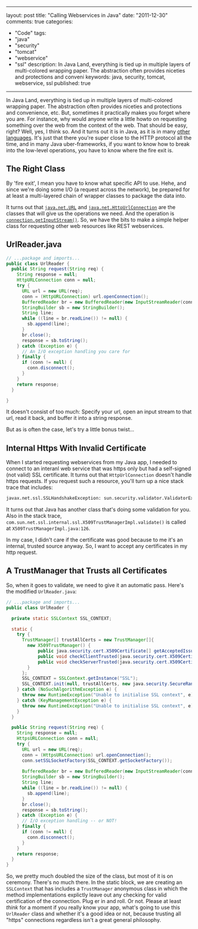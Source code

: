 
---
layout: post
title: "Calling Webservices in Java"
date: "2011-12-30"
comments: true
categories:
  - "Code"
tags:
  - "java"
  - "security"
  - "tomcat"
  - "webservice"
  - "ssl"
description: In Java Land, everything is tied up in multiple layers of multi-colored wrapping paper.  The abstraction often provides niceties and protections and conveni
keywords: java, security, tomcat, webservice, ssl
published: true
---

In Java Land, everything is tied up in multiple layers of multi-colored wrapping paper.  The abstraction often provides niceties and protections and convenience, etc.  But, sometimes it practically makes you forget where you are.  For instance, why would anyone write a little howto on requesting something over the web from the context of the web.  That should be easy, right?  Well, yes, I think so.  And it turns out it is in Java, as it is in many <a href="http://developer.marklogic.com/pubs/5.0/apidocs/Ext-2.html">other languages</a>.  It's just that there you're super close to the HTTP protocol all the time, and in many Java uber-frameworks, if you want to know how to break into the low-level operations, you have to know where the fire exit is.
<!--more-->

The Right Class
---------------

By 'fire exit', I mean you have to know what specific API to use.  Hehe, and since we're doing some I/O (a request across the network), be prepared for at least a multi-layered chain of wrapper classes to package the data into.

It turns out that [`java.net.URL`](http://docs.oracle.com/javase/6/docs/api/java/net/URL.html) and [`java.net.HttpUrlConnection`](http://docs.oracle.com/javase/1.5.0/docs/api/java/net/HttpURLConnection.html) are the classes that will give us the operations we need.  And the operation is [`connection.getInputStream()`](http://docs.oracle.com/javase/1.5.0/docs/api/java/net/URLConnection.html#getInputStream()).  So, we have the bits to make a simple helper class for requesting other web resources like REST webservices.

UrlReader.java
--------------

```java
// ...package and imports...
public class UrlReader {
  public String request(String req) {
    String response = null;
    HttpURLConnection conn = null;
    try {
      URL url = new URL(req);
      conn = (HttpURLConnection) url.openConnection();
      BufferedReader br = new BufferedReader(new InputStreamReader(conn.getInputStream()));
      StringBuilder sb = new StringBuilder();
      String line;
      while ((line = br.readLine()) != null) {
        sb.append(line);
      }
      br.close();
      response = sb.toString();
    } catch (Exception e) {
      // An I/O exception handling you care for
    } finally {
      if (conn != null) {
        conn.disconnect();
      }
    }
    return response;
  }

}
```

It doesn't consist of too much:  Specify your url, open an input stream to that url, read it back, and buffer it into a string response.

But as is often the case, let's try a little bonus twist...

Internal Https With Invalid Certificate
---------------------------------------

When I started requesting webservices from my Java app, I needed to connect to an interanl web service that was https only but had a self-signed (not valid) SSL certificate.  It turns out that `HttpUrlConnection` doesn't handle https requests.  If you request such a resource, you'll turn up a nice stack trace that includes:

```bash
javax.net.ssl.SSLHandshakeException: sun.security.validator.ValidatorException: PKIX path building failed: sun.security.provider.certpath.SunCertPathBuilderException: unable to find valid certification path to requested target
```

It turns out that Java has another class that's doing some validation for you.  Also in the stack trace, `com.sun.net.ssl.internal.ssl.X509TrustManagerImpl.validate()` is called at `X509TrustManagerImpl.java:126`.  

In my case, I didn't care if the certificate was good because to me it's an internal, trusted source anyway.  So, I want to accept any certificates in my http request.

A TrustManager that Trusts all Certificates
-------------------------------------------

So, when it goes to validate, we need to give it an automatic pass.  Here's the modified `UrlReader.java`:

```java
// ...package and imports...    
public class UrlReader {

  private static SSLContext SSL_CONTEXT;

  static {
    try {
      TrustManager[] trustAllCerts = new TrustManager[]{
        new X509TrustManager() {
            public java.security.cert.X509Certificate[] getAcceptedIssuers() {return null;}
            public void checkClientTrusted(java.security.cert.X509Certificate[] certs, String authType){}
            public void checkServerTrusted(java.security.cert.X509Certificate[] certs, String authType){}
        }
      };
      SSL_CONTEXT = SSLContext.getInstance("SSL");
      SSL_CONTEXT.init(null, trustAllCerts, new java.security.SecureRandom());
    } catch (NoSuchAlgorithmException e) {
      throw new RuntimeException("Unable to initialise SSL context", e);
    } catch (KeyManagementException e) {
      throw new RuntimeException("Unable to initialise SSL context", e);
    }
  }

  public String request(String req) {
    String response = null;
    HttpsURLConnection conn = null;
    try {
      URL url = new URL(req);
      conn = (HttpsURLConnection) url.openConnection();
      conn.setSSLSocketFactory(SSL_CONTEXT.getSocketFactory());
      
      BufferedReader br = new BufferedReader(new InputStreamReader(conn.getInputStream()));
      StringBuilder sb = new StringBuilder();
      String line;
      while ((line = br.readLine()) != null) {
        sb.append(line);
      }
      br.close();
      response = sb.toString();
    } catch (Exception e) {
      // I/O exception handling -- or NOT!
    } finally {
      if (conn != null) {
        conn.disconnect();
      }
    }
    return response;
  }
}
```

So, we pretty much doubled the size of the class, but most of it is on ceremony.  There's no much there.  In the static block, we are creating an `SSLContext` that has includes a `TrustManager` anonymous class in which the method implementations explictly leave out any checking for valid certification of the connection.  Plug er in and roll.  Or not.  Please at least *think* for a moment if you really know your app, what's going to use this `UrlReader` class and whether it's a good idea or not, because trusting all "https" connections regardless isn't a great general philosophy.

  
